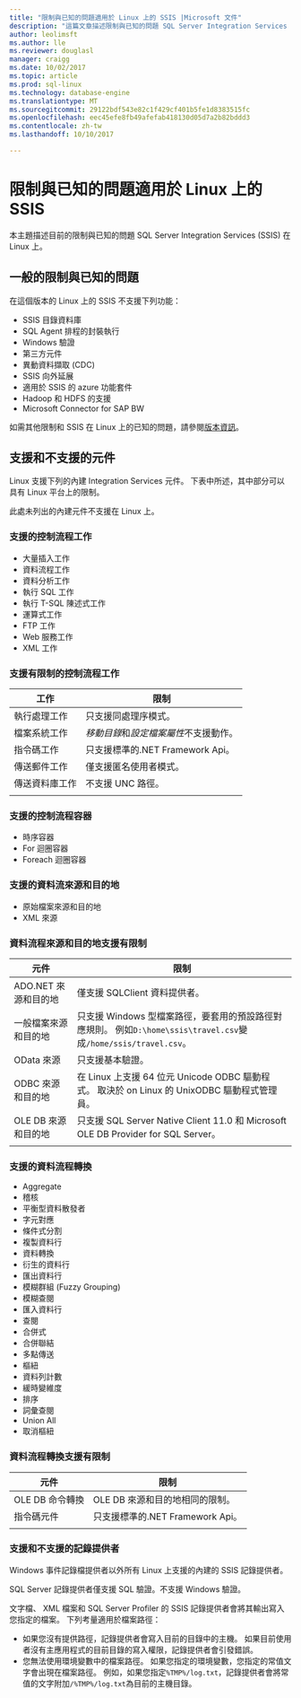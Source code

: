 ```yaml
---
title: "限制與已知的問題適用於 Linux 上的 SSIS |Microsoft 文件"
description: "這篇文章描述限制與已知的問題 SQL Server Integration Services (SSIS) 在 Linux 電腦上"
author: leolimsft
ms.author: lle
ms.reviewer: douglasl
manager: craigg
ms.date: 10/02/2017
ms.topic: article
ms.prod: sql-linux
ms.technology: database-engine
ms.translationtype: MT
ms.sourcegitcommit: 29122bdf543e82c1f429cf401b5fe1d8383515fc
ms.openlocfilehash: eec45efe8fb49afefab418130d05d7a2b82bddd3
ms.contentlocale: zh-tw
ms.lasthandoff: 10/10/2017

---
```

# <a name="limitations-and-known-issues-for-ssis-on-linux"></a>限制與已知的問題適用於 Linux 上的 SSIS

本主題描述目前的限制與已知的問題 SQL Server Integration Services (SSIS) 在 Linux 上。

## <a name="general-limitations-and-known-issues"></a>一般的限制與已知的問題

在這個版本的 Linux 上的 SSIS 不支援下列功能：
  - SSIS 目錄資料庫
  - SQL Agent 排程的封裝執行
  - Windows 驗證
  - 第三方元件
  - 異動資料擷取 (CDC)
  - SSIS 向外延展
  - 適用於 SSIS 的 azure 功能套件
  - Hadoop 和 HDFS 的支援
  - Microsoft Connector for SAP BW

如需其他限制和 SSIS 在 Linux 上的已知的問題，請參閱[版本資訊](sql-server-linux-release-notes.md#ssis)。

## <a name="components"></a>支援和不支援的元件

Linux 支援下列的內建 Integration Services 元件。 下表中所述，其中部分可以具有 Linux 平台上的限制。

此處未列出的內建元件不支援在 Linux 上。

### <a name="supported-control-flow-tasks"></a>支援的控制流程工作
- 大量插入工作
- 資料流程工作
- 資料分析工作
- 執行 SQL 工作
- 執行 T-SQL 陳述式工作
- 運算式工作
- FTP 工作
- Web 服務工作
- XML 工作

### <a name="control-flow-tasks-supported-with-limitations"></a>支援有限制的控制流程工作

| 工作 | 限制 |
|------------|---|
| 執行處理工作 | 只支援同處理序模式。 |
| 檔案系統工作 | *移動目錄*和*設定檔案屬性*不支援動作。 |
| 指令碼工作 | 只支援標準的.NET Framework Api。 |
| 傳送郵件工作 | 僅支援匿名使用者模式。 |
| 傳送資料庫工作 | 不支援 UNC 路徑。 |
| | |

### <a name="supported-control-flow-containers"></a>支援的控制流程容器
- 時序容器
- For 迴圈容器
- Foreach 迴圈容器

### <a name="supported-data-flow-sources-and-destinations"></a>支援的資料流來源和目的地
- 原始檔案來源和目的地
- XML 來源

### <a name="data-flow-sources-and-destinations-supported-with-limitations"></a>資料流程來源和目的地支援有限制

| 元件 | 限制 |
|------------|---|
| ADO.NET 來源和目的地 | 僅支援 SQLClient 資料提供者。 |
| 一般檔案來源和目的地 | 只支援 Windows 型檔案路徑，要套用的預設路徑對應規則。 例如`D:\home\ssis\travel.csv`變成`/home/ssis/travel.csv`。 |
| OData 來源 | 只支援基本驗證。 |
| ODBC 來源和目的地 | 在 Linux 上支援 64 位元 Unicode ODBC 驅動程式。 取決於 on Linux 的 UnixODBC 驅動程式管理員。 |
| OLE DB 來源和目的地 | 只支援 SQL Server Native Client 11.0 和 Microsoft OLE DB Provider for SQL Server。 |
| | |

### <a name="supported-data-flow-transformations"></a>支援的資料流程轉換
- Aggregate
- 稽核
- 平衡型資料散發者
- 字元對應
- 條件式分割
- 複製資料行
- 資料轉換
- 衍生的資料行
- 匯出資料行
- 模糊群組 (Fuzzy Grouping)
- 模糊查閱
- 匯入資料行
- 查閱
- 合併式
- 合併聯結
- 多點傳送
- 樞紐
- 資料列計數
- 緩時變維度
- 排序
- 詞彙查閱
- Union All
- 取消樞紐

### <a name="data-flow-transformations-supported-with-limitations"></a>資料流程轉換支援有限制

| 元件 | 限制 |
|------------|---|
| OLE DB 命令轉換 | OLE DB 來源和目的地相同的限制。 |
| 指令碼元件 | 只支援標準的.NET Framework Api。 |
| | |

### <a name="supported-and-unsupported-log-providers"></a>支援和不支援的記錄提供者
Windows 事件記錄檔提供者以外所有 Linux 上支援的內建的 SSIS 記錄提供者。

SQL Server 記錄提供者僅支援 SQL 驗證。不支援 Windows 驗證。

文字檔、 XML 檔案和 SQL Server Profiler 的 SSIS 記錄提供者會將其輸出寫入您指定的檔案。 下列考量適用於檔案路徑：
-   如果您沒有提供路徑，記錄提供者會寫入目前的目錄中的主機。 如果目前使用者沒有主應用程式的目前目錄的寫入權限，記錄提供者會引發錯誤。
-   您無法使用環境變數中的檔案路徑。 如果您指定的環境變數，您指定的常值文字會出現在檔案路徑。 例如，如果您指定`%TMP%/log.txt`，記錄提供者會將常值的文字附加`/%TMP%/log.txt`為目前的主機目錄。


